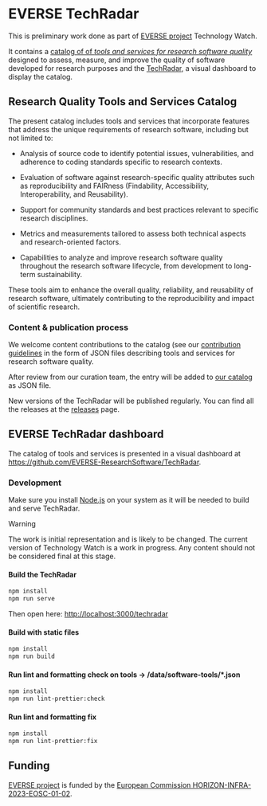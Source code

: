 
# EVERSE TechRadar

This is preliminary work done as part of [EVERSE project](https://everse.software/) Technology Watch.

It contains a [catalog of of _tools and services for research software quality_](#research-quality-tools-and-services-catalog) designed to assess, measure, and improve the quality of software developed for research purposes and the [TechRadar](#technology-radar-dashboard), a visual dashboard to display the catalog.

## Research Quality Tools and Services Catalog

The present catalog includes tools and services that incorporate features that address the unique requirements of research software, including but not limited to:

- Analysis of source code to identify potential issues, vulnerabilities, and adherence to coding standards specific to research contexts.

- Evaluation of software against research-specific quality attributes such as reproducibility and FAIRness (Findability, Accessibility, Interoperability, and Reusability).

- Support for community standards and best practices relevant to specific research disciplines.

- Metrics and measurements tailored to assess both technical aspects and research-oriented factors.

- Capabilities to analyze and improve research software quality throughout the research software lifecycle, from development to long-term sustainability.  

These tools aim to enhance the overall quality, reliability, and reusability of research software, ultimately contributing to the reproducibility and impact of scientific research.

### Content & publication process

We welcome content contributions to the catalog (see our [contribution guidelines](CONTRIBUTING.md) in the form of JSON files describing tools and services for research software quality.

After review from our curation team, the entry will be added to [our catalog](data/software-tools) as JSON file.

New versions of the TechRadar will be published regularly. You can find all the releases at the [releases](https://github.com/EVERSE-ResearchSoftware/TechRadar/releases) page.

## EVERSE TechRadar dashboard

The catalog of tools and services is presented in a visual dashboard at <https://github.com/EVERSE-ResearchSoftware/TechRadar>.


### Development
Make sure you install [Node.js](https://nodejs.org/en) on your system as it will be needed to build and serve TechRadar.
> [!WARNING]
> The work is initial representation and is likely to be changed.
> The current version of Technology Watch is a work in progress.
> Any content should not be considered final at this stage.

#### Build the TechRadar

```bash
npm install
npm run serve
```

Then open here: <http://localhost:3000/techradar>

#### Build with static files

```bash
npm install
npm run build
```

#### Run lint and formatting check on tools -> /data/software-tools/*.json

```bash
npm install
npm run lint-prettier:check
```

#### Run lint and formatting fix

```bash
npm install
npm run lint-prettier:fix
```

## Funding

[EVERSE project](https://everse.software/) is funded by the [European Commission HORIZON-INFRA-2023-EOSC-01-02](https://ec.europa.eu/info/funding-tenders/opportunities/portal/screen/opportunities/topic-details/horizon-infra-2023-eosc-01-02).
